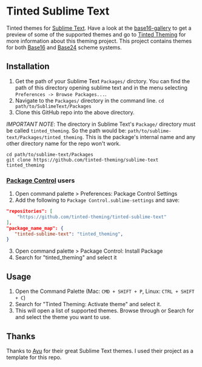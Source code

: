 # Tinted Sublime Text

Tinted themes for [Sublime Text]. Have a look at the [base16-gallery] to
get a preview of some of the supported themes and go to [Tinted Theming]
for more information about this theming project. This project contains
themes for both [Base16] and [Base24] scheme systems.

## Installation

1. Get the path of your Sublime Text `Packages/` dirctory. You can find
   the path of this directory opening sublime text and in the menu
   selecting `Preferences -> Browse Packages...`.
2. Navigate to the `Packages/` directory in the command line. `cd
   path/to/SublimeText/Packages`
3. Clone this GitHub repo into the above directory.

*IMPORTANT NOTE*: The directory in Sublime Text's `Package/` directory
must be called `tinted_theming`. So the path would be:
`path/to/sublime-text/Packages/tinted_theming`. This is the
package's internal name and any other directory name for the repo won't
work.

```shell
cd path/to/sublime-text/Packages
git clone https://github.com/tinted-theming/sublime-text tinted_theming
```

### [Package Control](https://packagecontrol.io/) users

1. Open command palette > Preferences: Package Control Settings
2. Add the following to `Package Control.sublime-settings` and save:

```json
"repositories": [
	"https://github.com/tinted-theming/tinted-sublime-text"
],
"package_name_map": {
   "tinted-sublime-text": "tinted_theming",
}
```

3. Open command palette > Package Control: Install Package
4. Search for "tinted_theming" and select it

## Usage

1. Open the Command Palette (Mac: `CMD + SHIFT + P`, Linux: `CTRL + SHIFT + C`)
2. Search for "Tinted Theming: Activate theme" and select it.
3. This will open a list of supported themes. Browse through or Search
   for and select the theme you want to use.

## Thanks

Thanks to [Ayu] for their great Sublime Text themes. I used their
project as a template for this repo.

[Sublime Text]: https://www.sublimetext.com
[base16-gallery]: https://tinted-theming.github.io/base16-gallery
[Tinted Theming]: https://github.com/tinted-theming
[Ayu]: https://github.com/dempfi/ayu
[Base16]: https://github.com/tinted-theming/home/blob/main/styling.md
[Base24]: https://github.com/tinted-theming/base24/blob/master/styling.md
